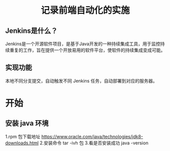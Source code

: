 <p>
<h1 align='center'>记录前端自动化的实施</h1>    
</p>

## Jenkins是什么？
Jenkins是一个开源软件项目，是基于Java开发的一种持续集成工具，用于监控持续重复的工作，旨在提供一个开放易用的软件平台，使软件的持续集成变成可能。

## 实现功能
本地不同分支提交，自动触发不同 Jenkins 任务，自动部署到对应的服务器。

# 开始

## 安装 java 环境
1.rpm 包下载地址
  https://www.oracle.com/java/technologies/jdk8-downloads.html
2.安装命令
  tar -ivh 包
3.看是否安装成功
  java -version

##
